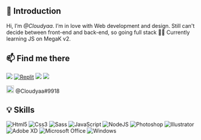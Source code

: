 👋 Introduction
----------------------------------------------------------------------------------------------------------------------
Hi, I’m _@Cloudyaa_. I’m in love with Web development and design. Still can't decide between front-end and back-end, so going full stack 💪🏻 Currently learning JS on MegaK v2.


## 📫 Find me there
<a href="https://codepen.io/cloud-yaa"><img src="https://img.shields.io/badge/Codepen-000000?style=for-the-badge&logo=codepen&logoColor=white"></a>
<a href="https://replit.com/@Cloudyaa5">![Replit](https://img.shields.io/badge/Replit-DD1200?style=for-the-badge&logo=Replit&logoColor=white)</a>
<a href="https://linkedin.com/in/klaudia-olczyk-1172ab216"><img src="https://img.shields.io/badge/LinkedIn-0077B5?style=for-the-badge&logo=linkedin&logoColor=white"></a>
<a href="https://instagram.com/cloud_yaa"><img src="https://img.shields.io/badge/Instagram-E4405F?style=for-the-badge&logo=instagram&logoColor=white"></a>


<img src="https://media.pocketgamer.biz/2021/5/110514/discord-new-logo-2021-r225x.jpg" width="20px"/> @Cloudyaa#9918

## 💡 Skills
![Html5](https://img.shields.io/badge/HTML5-E34F26?style=for-the-badge&logo=html5&logoColor=white)
![Css3](https://img.shields.io/badge/CSS3-1572B6?style=for-the-badge&logo=css3&logoColor=white)
![Sass](https://img.shields.io/badge/Sass-CC6699?style=for-the-badge&logo=sass&logoColor=white)
![JavaScript](https://img.shields.io/badge/javascript-%23323330.svg?style=for-the-badge&logo=javascript&logoColor=%23F7DF1E)
![NodeJS](https://img.shields.io/badge/node.js-6DA55F?style=for-the-badge&logo=node.js&logoColor=white)
![Photoshop](https://img.shields.io/badge/Adobe%20Photoshop-31A8FF?style=for-the-badge&logo=Adobe%20Photoshop&logoColor=black)
![Illustrator](https://img.shields.io/badge/adobe%20illustrator-%23FF9A00.svg?style=for-the-badge&logo=adobe%20illustrator&logoColor=white)
![Adobe XD](https://img.shields.io/badge/Adobe%20XD-470137?style=for-the-badge&logo=Adobe%20XD&logoColor=#FF61F6)
![Microsoft Office](https://img.shields.io/badge/Microsoft_Office-D83B01?style=for-the-badge&logo=microsoft-office&logoColor=white)
![Windows](https://img.shields.io/badge/Windows-0078D6?style=for-the-badge&logo=windows&logoColor=white)


<!---
Cloudyaa/Cloudyaa is a ✨ special ✨ repository because its `README.md` (this file) appears on your GitHub profile.
You can click the Preview link to take a look at your changes.
--->
